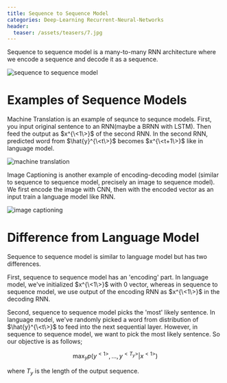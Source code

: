 ```yaml
---
title: Sequence to Sequence Model
categories: Deep-Learning Recurrent-Neural-Networks
header:
  teaser: /assets/teasers/7.jpg
---
```


Sequence to sequence model is a many-to-many RNN architecture where we encode a sequence and decode it as a sequence.

![sequence to sequence model](https://lh3.googleusercontent.com/c9-mH6_LFdIi_veanlmLQ970pRymFOVjGLwIsxuyB8N_F5anuaLco2n5-GY653XYvVdg1aW4_FaYeIFDuWNRDEFpBwSDTLTwM53kvYLK8ds-uPM0H0wenajbO5P9ugydZHUbnqYmyQ=w2400)

# Examples of Sequence Models

Machine Translation is an example of sequnce to sequnce models. First, you input original sentence to an RNN(maybe a BRNN with LSTM). Then feed the output as $x^{\<1\>}$ of the second RNN. In the second RNN, predicted word from $\hat{y}^{\<t\>}$ becomes $x^{\<t+1\>}$ like in language model.

![machine translation](https://lh3.googleusercontent.com/aUML2CSEUXHu0j1dziNZmPsIuZ2cienK_-CEgjnoS0ovTHv_CqGQoMTwGOVjM4LPkqhsXCrQL61DEgH9U4zteScttXLWTmg6BWD4o2vDvCyV-f-PhaSxYlcpiOJDjP3WYkGhcA0Ojw=w2400)

Image Captioning is another example of encoding-decoding model (similar to sequence to sequence model, precisely an image to sequence model). We first encode the image with CNN, then with the encoded vector as an input train a language model like RNN.

![image captioning](https://lh3.googleusercontent.com/aJSlIBSxvxiBRdbk_cJ_2XXKLFDWUgSKDLxJHybQ70Crv958ZVvPaJRcygTQtod_sg1_96H3OxA1bAuo74bqm4S4jDe0v8ZzhFp-slPGOCCV6uh4W2mvjghnY-26FWXII-e7rHX9RA=w2400)

# Difference from Language Model

Sequence to sequence model is similar to language model but has two differences.

First, sequence to sequence model has an 'encoding' part. In language model, we've initialized $x^{\<1\>}$ with 0 vector, whereas in sequence to sequence model, we use output of the encoding RNN as $x^{\<1\>}$ in the decoding RNN.

Second, sequence to sequence model picks the 'most' likely sentence. In language model, we've randomly picked a word from distribution of $\hat{y}^{\<t\>}$ to feed into the next sequential layer. However, in sequence to sequence model, we want to pick the most likely sentence. So our objective is as follows;

$$
\max_y p(y^{<1>},...,y^{<T_y>}|x^{<1>})
$$

where $T_y$ is the length of the output sequence.
